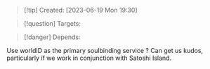 
>[!tip] Created: [2023-06-19 Mon 19:30]

>[!question] Targets: 

>[!danger] Depends: 

Use worldID as the primary soulbinding service ?
Can get us kudos, particularly if we work in conjunction with Satoshi Island.
